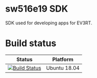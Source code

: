 # sw516e19 SDK

SDK used for developing apps for EV3RT.

# Build status 

Status               | Platform
--------------       | ------ 
[![Build Status](https://travis-ci.org/sw516e19/SDK.svg?branch=master)](https://travis-ci.org/sw516e19/SDK) | Ubuntu 18.04
